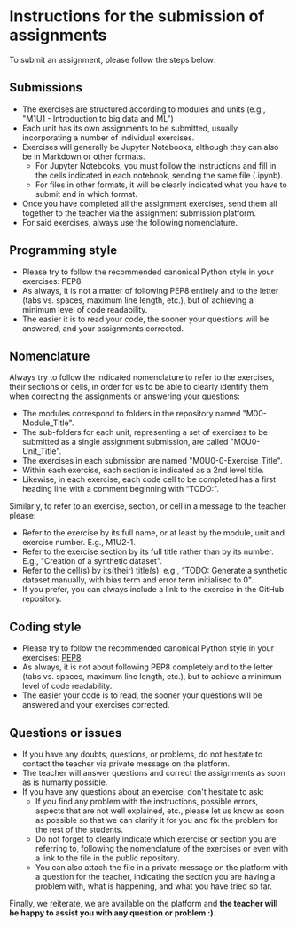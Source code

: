 # Instructions for the submission of assignments

To submit an assignment, please follow the steps below:

## Submissions

-	The exercises are structured according to modules and units (e.g., "M1U1 - Introduction to big data and ML")
-	Each unit has its own assignments to be submitted, usually incorporating a number of individual exercises.
-	Exercises will generally be Jupyter Notebooks, although they can also be in Markdown or other formats.
    - For Jupyter Notebooks, you must follow the instructions and fill in the cells indicated in each notebook, sending the same file (.ipynb).
    - For files in other formats, it will be clearly indicated what you have to submit and in which format.
-	Once you have completed all the assignment exercises, send them all together to the teacher via the assignment submission platform.
-	For said exercises, always use the following nomenclature.

## Programming style

-	Please try to follow the recommended canonical Python style in your exercises: PEP8.
-	As always, it is not a matter of following PEP8 entirely and to the letter (tabs vs. spaces, maximum line length, etc.), but of achieving a minimum level of code readability.
-	The easier it is to read your code, the sooner your questions will be answered, and your assignments corrected.

## Nomenclature
Always try to follow the indicated nomenclature to refer to the exercises, their sections or cells, in order for us to be able to clearly identify them when correcting the assignments or answering your questions:
-	The modules correspond to folders in the repository named "M00-Module_Title".
-	The sub-folders for each unit, representing a set of exercises to be submitted as a single assignment submission, are called "M0U0-Unit_Title".
-	The exercises in each submission are named "M0U0-0-Exercise_Title".
-	Within each exercise, each section is indicated as a 2nd level title.
-	Likewise, in each exercise, each code cell to be completed has a first heading line with a comment beginning with “TODO:".

Similarly, to refer to an exercise, section, or cell in a message to the teacher please:
-	Refer to the exercise by its full name, or at least by the module, unit and exercise number. E.g., M1U2-1.
-	Refer to the exercise section by its full title rather than by its number. E.g., "Creation of a synthetic dataset".
-	Refer to the cell(s) by its(their) title(s). e.g.,  “TODO: Generate a synthetic dataset manually, with bias term and error term initialised to 0".
-	If you prefer, you can always include a link to the exercise in the GitHub repository.

## Coding style
- Please try to follow the recommended canonical Python style in your exercises: [PEP8](https://www.python.org/dev/peps/pep-0008/).
- As always, it is not about following PEP8 completely and to the letter (tabs vs. spaces, maximum line length, etc.), but to achieve a minimum level of code readability.
- The easier your code is to read, the sooner your questions will be answered and your exercises corrected.

## Questions or issues

-	If you have any doubts, questions, or problems, do not hesitate to contact the teacher via private message on the platform.
-	The teacher will answer questions and correct the assignments as soon as is humanly possible.
-	If you have any questions about an exercise, don't hesitate to ask:
    - If you find any problem with the instructions, possible errors, aspects that are not well explained, etc., please let us know as soon as possible so that we can clarify it for you and fix the problem for the rest of the students.
    - Do not forget to clearly indicate which exercise or section you are referring to, following the nomenclature of the exercises or even with a link to the file in the public repository.
    - You can also attach the file in a private message on the platform with a question for the teacher, indicating the section you are having a problem with, what is happening, and what you have tried so far.

Finally, we reiterate, we are available on the platform and **the teacher will be happy to assist you with any question or problem :).**


